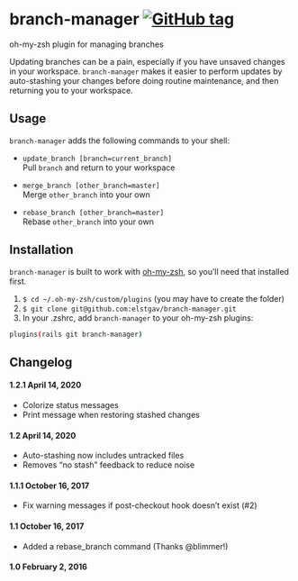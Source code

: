 # branch-manager [![GitHub tag](https://img.shields.io/github/tag/elstgav/branch-manager.svg)]()
oh-my-zsh plugin for managing branches

Updating branches can be a pain, especially if you have unsaved changes in your workspace. `branch-manager` makes it easier to perform updates by auto-stashing your changes before doing routine maintenance, and then returning you to your workspace.

## Usage

`branch-manager` adds the following commands to your shell:

 - `update_branch [branch=current_branch]`  
   Pull `branch` and return to your workspace
    
 - `merge_branch [other_branch=master]`  
   Merge `other_branch` into your own
   
 - `rebase_branch [other_branch=master]`  
   Rebase `other_branch` into your own

## Installation

`branch-manager` is built to work with [oh-my-zsh](https://github.com/robbyrussell/oh-my-zsh/), so you’ll need that installed first.

1. `$ cd ~/.oh-my-zsh/custom/plugins` (you may have to create the folder)
2. `$ git clone git@github.com:elstgav/branch-manager.git`
3. In your .zshrc, add `branch-manager` to your oh-my-zsh plugins:
   
  ```bash 
  plugins(rails git branch-manager)
  ```


## Changelog

#### 1.2.1 April 14, 2020

- Colorize status messages
- Print message when restoring stashed changes

#### 1.2 April 14, 2020

- Auto-stashing now includes untracked files
- Removes “no stash” feedback to reduce noise

#### 1.1.1 October 16, 2017

- Fix warning messages if post-checkout hook doesn’t exist (#2)

#### 1.1 October 16, 2017

- Added a rebase_branch command (Thanks @blimmer!)

#### 1.0 February 2, 2016
